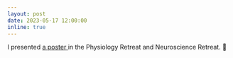 ```yaml
---
layout: post
date: 2023-05-17 12:00:00
inline: true
---
```


I presented <a href="https://bpb-us-w2.wpmucdn.com/campuspress.yale.edu/dist/1/443/files/2023/05/2023-CMP-retreat-8.jpg"> a poster </a> in the Physiology Retreat and Neuroscience Retreat. :loudspeaker:
